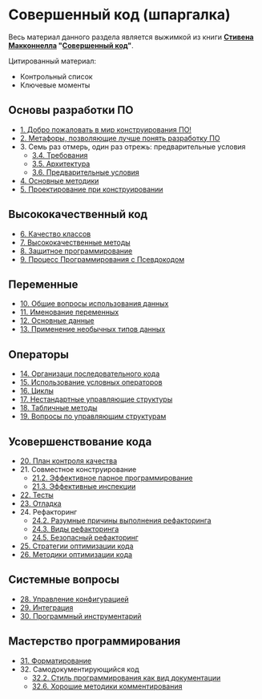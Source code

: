 Совершенный код (шпаргалка)
=============================

Весь материал данного раздела является выжимкой из книги **[Стивена Макконнелла](https://ru.wikipedia.org/wiki/%D0%9C%D0%B0%D0%BA%D0%BA%D0%BE%D0%BD%D0%BD%D0%B5%D0%BB%D0%BB,_%D0%A1%D1%82%D0%B8%D0%B2) "[Совершенный код](https://www.ozon.ru/context/detail/id/142768363/)"**.

Цитированный материал:

* Контрольный список
* Ключевые моменты 

Основы разработки ПО
--------
* [1. Добро пожаловать в мир конструирования ПО!](page1.md)
* [2. Метафоры, позволяющие лучше понять разработку ПО](page2.md)
* <span>3.</span> Семь раз отмерь, один раз отрежь: предварительные условия
	* [3.4. Требования](page3.4.md)
	* [3.5. Архитектура](page3.5.md)
	* [3.6. Предварительные условия](page3.6.md)
* [4. Основные методики](page4.md)
* [5. Проектирование при конструировании](page5.md)

Высококачественный код
--------

* [6. Качество классов](page6.md)
* [7. Высококачественные методы](page7.md)
* [8. Защитное программирование](page8.md)
* [9. Процесс Программирования с Псевдокодом](page9.md)

Переменные
--------

* [10. Общие вопросы использования данных](page10.md)
* [11. Именование переменных](page11.md)
* [12. Основные данные](page12.md)
* [13. Применение необычных типов данных](page13.md)

Операторы
--------

* [14. Организаци последовательного кода](page14.md)
* [15. Использование условных операторов](page15.md)
* [16. Циклы](page16.md)
* [17. Нестандартные управляющие структуры](page17.md)
* [18. Табличные методы](page18.md)
* [19. Вопросы по управляющим структурам](page19.md)

Усовершенствование кода
--------

* [20. План контроля качества](page20.md)
* <span>21.</span> Совместное конструирование
	* [21.2. Эффективное парное программирование](page21.2.md)
	* [21.3. Эффективные инспекции](page21.3.md)
* [22. Тесты](page22.md)
* [23. Отладка](page23.md)
* <span>24.</span> Рефакторинг
	* [24.2. Разумные причины выполнения рефакторинга](page24.2.md)
	* [24.3. Виды рефакторинга](page24.3.md)
	* [24.5. Безопасный рефакторинг](page24.5.md)
* [25. Стратегии оптимизации кода](page25.md)
* [26. Методики оптимизации кода](page26.md)

Системные вопросы
--------

* [28. Управление конфигурацией](page28.md)
* [29. Интеграция](page29.md)
* [30. Программный инструментарий](page30.md)

Мастерство программирования
--------

* [31. Форматирование](page31.md)
* <span>32.</span> Самодокументирующийся код
	* [32.2. Стиль программирования как вид документации](page32.2.md)
	* [32.6. Хорошие методики комментирования](page32.6.md)
